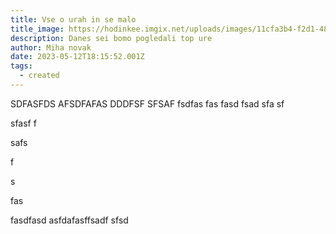 ```yaml
---
title: Vse o urah in se malo
title_image: https://hodinkee.imgix.net/uploads/images/11cfa3b4-f2d1-483b-885f-b67052553cf2/10.jpg?ixlib=rails-1.1.0&fm=jpg&q=55&auto=format&usm=12&fit=crop&ch=Width%2CDPR%2CSave-Data&alt=&w=820
description: Danes sei bomo pogledali top ure
author: Miha novak
date: 2023-05-12T18:15:52.001Z
tags:
  - created
---
```

S﻿DFASFDS AFSDFAFAS DDDFSF SFSAF fsdfas fas fasd fsad sfa sf 

s﻿fasf f

s﻿afs 



f﻿

s﻿ 

f﻿as

f﻿asdfasd asfdafasffsadf sfsd